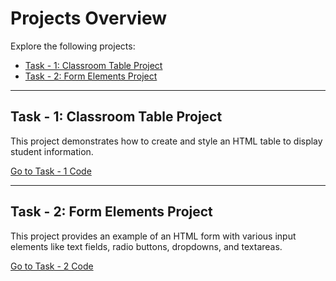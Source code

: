 # Projects Overview

Explore the following projects:

- [Task - 1: Classroom Table Project](#classroom-table-project)
- [Task - 2: Form Elements Project](#form-elements-project)

---

## Task - 1: Classroom Table Project

This project demonstrates how to create and style an HTML table to display student information.

[Go to Task - 1 Code](./Week%20-1/Classroom%20Table%20Project/sinif_tablosu.html)

---

## Task - 2: Form Elements Project

This project provides an example of an HTML form with various input elements like text fields, radio buttons, dropdowns, and textareas.

[Go to Task - 2 Code](./Week%20-1/Use%20of%20Form%20Elements/index.html)
